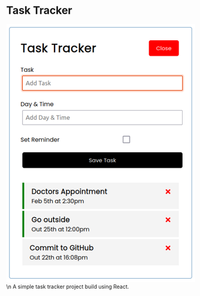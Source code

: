 # Task Tracker
![Alt text](public/main-tela.png)\n
A simple task tracker project build using React.
